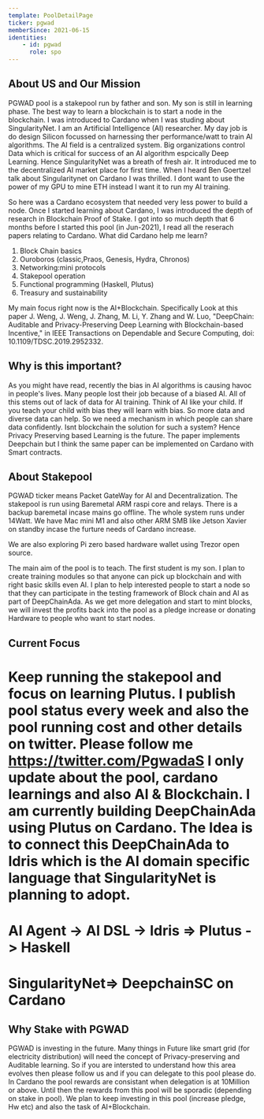 ```yaml
---
template: PoolDetailPage
ticker: pgwad
memberSince: 2021-06-15
identities: 
    - id: pgwad
      role: spo
---
```


## About US and Our Mission

PGWAD pool is a stakepool run by father and son. My son is still in learning phase. The best way to learn a blockchain is to start a node in the blockchain.
I was introduced to Cardano when I was studing about SingularityNet. I am an Artificial Intelligence (AI) researcher. My day job is do design Silicon focussed on harnessing ther performance/watt to train AI algorithms. The AI field is a centralized system. Big organizations control Data which is critical for success of an AI algorithm espcically Deep Learning. Hence SingularityNet was a breath of fresh air. It introduced me to the decentralized AI market place for first time. When I heard Ben Goertzel talk about Singularitynet on Cardano I was thrilled. I dont want to use the power of my GPU to mine ETH instead I want it to run my AI training. 

So here was a Cardano ecosystem that needed very less power to build a node. Once I started learning about Cardano, I was introduced the depth of research in Blockchain Proof of Stake. I got into so much depth that 6 months before I started this pool (in Jun-2021), I read all the reserach papers relating to Cardano. What did Cardano help me learn? 
1) Block Chain basics 
2) Ouroboros (classic,Praos, Genesis, Hydra, Chronos)
3) Networking:mini protocols
4) Stakepool operation
5) Functional programming (Haskell, Plutus)
6) Treasury and sustainability

My main focus right now is the AI+Blockchain. Specifically Look at this paper J. Weng, J. Weng, J. Zhang, M. Li, Y. Zhang and W. Luo, "DeepChain: Auditable and Privacy-Preserving Deep Learning with Blockchain-based Incentive," in IEEE Transactions on Dependable and Secure Computing, doi: 10.1109/TDSC.2019.2952332.

## Why is this important?

As you might have read, recently the bias in AI algorithms is causing havoc in people's lives. Many people lost their job because of a biased AI. All of this stems out of lack of data for AI training. Think of AI like your child. If you teach your child with bias they will learn with bias. So more data and diverse data can help. So we need a mechanism in which people can share data confidently. Isnt blockchain the solution for such a system?
Hence Privacy Preserving based Learning is the future. The paper implements Deepchain but I think the same paper can be implemented on Cardano with Smart contracts.

## About Stakepool

PGWAD ticker means Packet GateWay for AI and Decentralization.
The stakepool is run using Baremetal ARM raspi core and relays. There is a backup baremetal incase mains go offline. The whole system runs under 14Watt. We have Mac mini M1 and also other ARM SMB like Jetson Xavier on standby incase the furture needs of Cardano increase.  

We are also exploring Pi zero based hardware wallet using Trezor open source.

The main aim of the pool is to teach. The first student is my son. I plan to create training modules so that anyone can pick up blockchain and with right basic skills even AI. I plan to help interested people to start a node so that they can participate in the testing framework of Block chain and AI as part of DeepChainAda.
As we get more delegation and start to mint blocks, we will invest the profits back into the pool as a pledge increase or donating Hardware to people who want to start nodes. 

## Current Focus

Keep running the stakepool and focus on learning Plutus. I publish pool status every week and also the pool running cost and other details on twitter. Please follow me https://twitter.com/PgwadaS
I only update about the pool, cardano learnings and also AI & Blockchain.
I am currently building DeepChainAda using Plutus on Cardano.
The Idea is to connect this DeepChainAda to Idris which is the AI domain specific language that SingularityNet is planning to adopt.
======================================================
AI Agent -> AI DSL -> Idris => Plutus -> Haskell
======================================================
SingularityNet=> DeepchainSC on Cardano 
=======================================================

## Why Stake with PGWAD
PGWAD is investing in the future. Many things in Future like smart grid (for electricity distribution) will need the concept of Privacy-preserving and Auditable learning. So if you are intersted to understand how this area evolves then please follow us and if you can delegate to this pool please do. In Cardano the pool rewards are consistant when delegation is at 10Million or above. Until then the rewards from this pool will be sporadic (depending on stake in pool). We plan to keep investing in this pool (increase pledge, Hw etc) and also the task of AI+Blockchain.  





